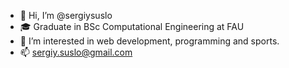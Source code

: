 - 👋 Hi, I’m @sergiysuslo
- :mortar_board: Graduate in BSc Computational Engineering at FAU
- 👀 I’m interested in web development, programming and sports.
- 📫 sergiy.suslo@gmail.com

<!---
sergiysuslo/sergiysuslo is a ✨ special ✨ repository because its `README.md` (this file) appears on your GitHub profile.
You can click the Preview link to take a look at your changes.
--->
